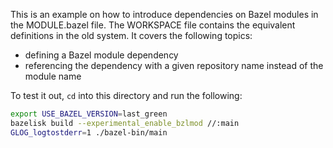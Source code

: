 This is an example on how to introduce dependencies on Bazel modules in the MODULE.bazel file. The WORKSPACE file contains the equivalent definitions in the old system. It covers the following topics:

- defining a Bazel module dependency
- referencing the dependency with a given repository name instead of the module name

To test it out, `cd` into this directory and run the following:

```bash
export USE_BAZEL_VERSION=last_green
bazelisk build --experimental_enable_bzlmod //:main
GLOG_logtostderr=1 ./bazel-bin/main
```
